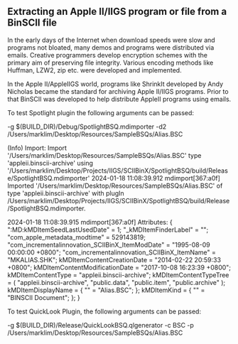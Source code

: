 ## Extracting an Apple II/IIGS program or file from a BinSCII file


In the early days of the Internet when download speeds were slow and programs not bloated, many demos and programs were distributed via emails. Creative programmers develop encryption schemes with the primary aim of preserving file integrity. Various encoding methods like Huffman, LZW2, zip etc. were developed and implemented.

In the Apple II/AppleIIGS world, programs like ShrinkIt developed by Andy Nicholas became the standard for archiving Apple II/IIGS programs. Prior to that BinSCII was developed to help distribute AppleII programs using emails.

To test Spotlight plugin the following arguments can be passed:

-g $(BUILD_DIR)/Debug/SpotlightBSQ.mdimporter
-d2 /Users/marklim/Desktop/Resources/SampleBSQs/Alias.BSC


(Info) Import: Import '/Users/marklim/Desktop/Resources/SampleBSQs/Alias.BSC' type 'appleii.binscii-archive' using '/Users/marklim/Desktop/Projects/IIGS/SCIIBinX/SpotlightBSQ/build/Release/SpotlightBSQ.mdimporter'
2024-01-18 11:08:39.912 mdimport[367:a0f] Imported '/Users/marklim/Desktop/Resources/SampleBSQs/Alias.BSC' of type 'appleii.binscii-archive' with plugIn /Users/marklim/Desktop/Projects/IIGS/SCIIBinX/SpotlightBSQ/build/Release/SpotlightBSQ.mdimporter.


2024-01-18 11:08:39.915 mdimport[367:a0f] Attributes: {
    ":MD:kMDItemSeedLastUsedDate" = 1;
    "_kMDItemFinderLabel" = "<null>";
    "com_apple_metadata_modtime" = 529143819;
    "com_incrementalinnovation_SCIIBinX_ItemModDate" = "1995-08-09 00:00:00 +0800";
    "com_incrementalinnovation_SCIIBinX_ItemName" = "MKALIAS.SHK";
    kMDItemContentCreationDate = "2014-02-22 20:59:33 +0800";
    kMDItemContentModificationDate = "2017-10-08 16:23:39 +0800";
    kMDItemContentType = "appleii.binscii-archive";
    kMDItemContentTypeTree =     (
        "appleii.binscii-archive",
        "public.data",
        "public.item",
        "public.archive"
    );
    kMDItemDisplayName =     {
        "" = "Alias.BSC";
    };
    kMDItemKind =     {
        "" = "BINSCII Document";
    };
}


To test QuickLook Plugin, the following arguments can be passed:


-g $(BUILD_DIR)/Release/QuickLookBSQ.qlgenerator
-c BSC
-p /Users/marklim/Desktop/Resources/SampleBSQs/Alias.BSC
